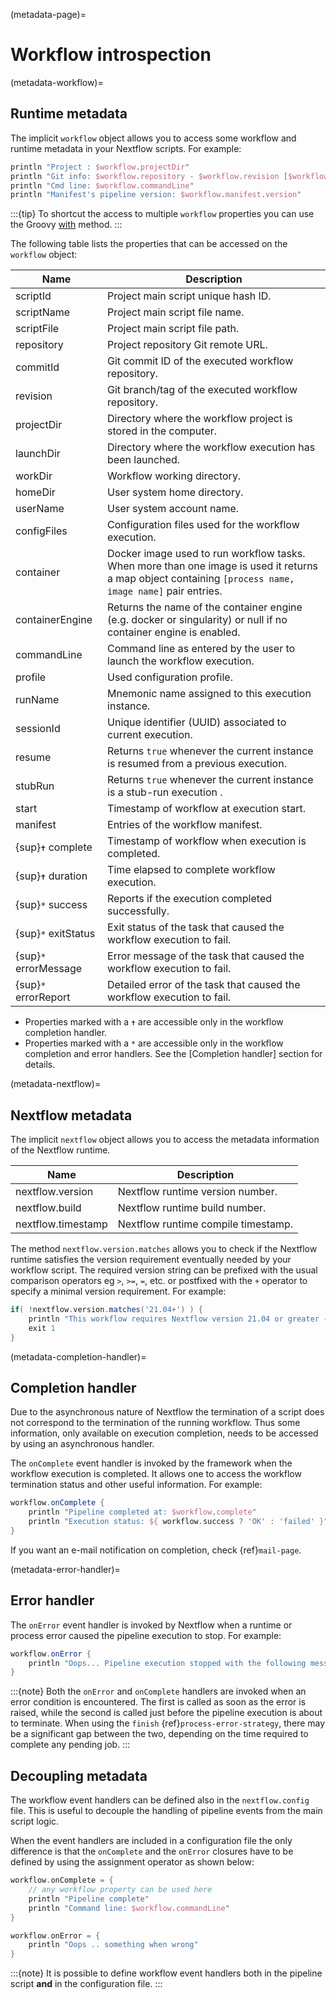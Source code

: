(metadata-page)=

# Workflow introspection

(metadata-workflow)=

## Runtime metadata

The implicit `workflow` object allows you to access some workflow and runtime metadata in your Nextflow scripts.
For example:

```groovy
println "Project : $workflow.projectDir"
println "Git info: $workflow.repository - $workflow.revision [$workflow.commitId]"
println "Cmd line: $workflow.commandLine"
println "Manifest's pipeline version: $workflow.manifest.version"
```

:::{tip}
To shortcut the access to multiple `workflow` properties you can use the Groovy
[with](<http://docs.groovy-lang.org/latest/html/groovy-jdk/java/lang/Object.html#with(groovy.lang.Closure)>) method.
:::

The following table lists the properties that can be accessed on the `workflow` object:

| Name                  | Description                                                                                                                                             |
| --------------------- | ------------------------------------------------------------------------------------------------------------------------------------------------------- |
| scriptId              | Project main script unique hash ID.                                                                                                                     |
| scriptName            | Project main script file name.                                                                                                                          |
| scriptFile            | Project main script file path.                                                                                                                          |
| repository            | Project repository Git remote URL.                                                                                                                      |
| commitId              | Git commit ID of the executed workflow repository.                                                                                                      |
| revision              | Git branch/tag of the executed workflow repository.                                                                                                     |
| projectDir            | Directory where the workflow project is stored in the computer.                                                                                         |
| launchDir             | Directory where the workflow execution has been launched.                                                                                               |
| workDir               | Workflow working directory.                                                                                                                             |
| homeDir               | User system home directory.                                                                                                                             |
| userName              | User system account name.                                                                                                                               |
| configFiles           | Configuration files used for the workflow execution.                                                                                                    |
| container             | Docker image used to run workflow tasks. When more than one image is used it returns a map object containing `[process name, image name]` pair entries. |
| containerEngine       | Returns the name of the container engine (e.g. docker or singularity) or null if no container engine is enabled.                                        |
| commandLine           | Command line as entered by the user to launch the workflow execution.                                                                                   |
| profile               | Used configuration profile.                                                                                                                             |
| runName               | Mnemonic name assigned to this execution instance.                                                                                                      |
| sessionId             | Unique identifier (UUID) associated to current execution.                                                                                               |
| resume                | Returns `true` whenever the current instance is resumed from a previous execution.                                                                      |
| stubRun               | Returns `true` whenever the current instance is a stub-run execution .                                                                                  |
| start                 | Timestamp of workflow at execution start.                                                                                                               |
| manifest              | Entries of the workflow manifest.                                                                                                                       |
| {sup}`✝` complete     | Timestamp of workflow when execution is completed.                                                                                                      |
| {sup}`✝` duration     | Time elapsed to complete workflow execution.                                                                                                            |
| {sup}`*` success      | Reports if the execution completed successfully.                                                                                                        |
| {sup}`*` exitStatus   | Exit status of the task that caused the workflow execution to fail.                                                                                     |
| {sup}`*` errorMessage | Error message of the task that caused the workflow execution to fail.                                                                                   |
| {sup}`*` errorReport  | Detailed error of the task that caused the workflow execution to fail.                                                                                  |

- Properties marked with a `✝` are accessible only in the workflow completion handler.
- Properties marked with a `*` are accessible only in the workflow completion and error handlers. See the [Completion handler] section for details.

(metadata-nextflow)=

## Nextflow metadata

The implicit `nextflow` object allows you to access the metadata information of the Nextflow runtime.

| Name               | Description                         |
| ------------------ | ----------------------------------- |
| nextflow.version   | Nextflow runtime version number.    |
| nextflow.build     | Nextflow runtime build number.      |
| nextflow.timestamp | Nextflow runtime compile timestamp. |

The method `nextflow.version.matches` allows you to check if the Nextflow runtime satisfies the version
requirement eventually needed by your workflow script. The required version string can be prefixed with the usual
comparison operators eg `>`, `>=`, `=`, etc. or postfixed with the `+` operator to specify a minimal version
requirement. For example:

```groovy
if( !nextflow.version.matches('21.04+') ) {
    println "This workflow requires Nextflow version 21.04 or greater -- You are running version $nextflow.version"
    exit 1
}
```

(metadata-completion-handler)=

## Completion handler

Due to the asynchronous nature of Nextflow the termination of a script does not correspond to the termination
of the running workflow. Thus some information, only available on execution completion, needs to be accessed by
using an asynchronous handler.

The `onComplete` event handler is invoked by the framework when the workflow execution is completed. It allows one
to access the workflow termination status and other useful information. For example:

```groovy
workflow.onComplete {
    println "Pipeline completed at: $workflow.complete"
    println "Execution status: ${ workflow.success ? 'OK' : 'failed' }"
}
```

If you want an e-mail notification on completion, check {ref}`mail-page`.

(metadata-error-handler)=

## Error handler

The `onError` event handler is invoked by Nextflow when a runtime or process error caused the pipeline execution to stop.
For example:

```groovy
workflow.onError {
    println "Oops... Pipeline execution stopped with the following message: ${workflow.errorMessage}"
}
```

:::{note}
Both the `onError` and `onComplete` handlers are invoked when an error condition is encountered.
The first is called as soon as the error is raised, while the second is called just before the pipeline execution
is about to terminate. When using the `finish` {ref}`process-error-strategy`, there may be a significant gap
between the two, depending on the time required to complete any pending job.
:::

## Decoupling metadata

The workflow event handlers can be defined also in the `nextflow.config` file. This is useful to
decouple the handling of pipeline events from the main script logic.

When the event handlers are included in a configuration file the only difference is that the `onComplete` and
the `onError` closures have to be defined by using the assignment operator as shown below:

```groovy
workflow.onComplete = {
    // any workflow property can be used here
    println "Pipeline complete"
    println "Command line: $workflow.commandLine"
}

workflow.onError = {
    println "Oops .. something when wrong"
}
```

:::{note}
It is possible to define workflow event handlers both in the pipeline script **and** in the
configuration file.
:::

